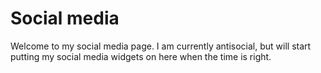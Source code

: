 Social media
============

Welcome to my social media page. I am currently antisocial, but will start putting my social media widgets on here when the time is right.
